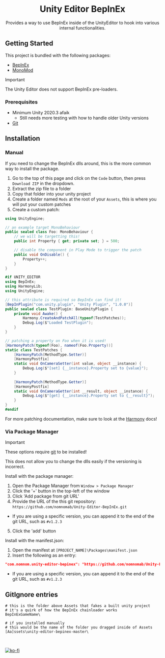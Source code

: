 <div align="center">
  <h1>Unity Editor BepInEx</h1>

  <p>
    Provides a way to use BepInEx inside of the UnityEditor to hook into various internal functionalities.
  </p>
</div>

<!-- Getting Started -->
## Getting Started

This project is bundled with the following packages:

- [BepInEx](https://github.com/BepInEx/BepInEx)
- [MonoMod](https://github.com/MonoMod/MonoMod)

> [!IMPORTANT]  
> The Unity Editor does not support BepInEx pre-loaders.

<!-- Prerequisites -->
### Prerequisites

- Minimum Unity 2020.3 afaik
    - Still needs more testing with how to handle older Unity versions
- [Git](https://git-scm.com/download/win)

<!-- Installation -->
## Installation

### Manual

If you need to change the BepInEx dlls around, this is the more common way to install the package.

1. Go to the top of this page and click on the `Code` button, then press `Download ZIP` in the dropdown.
2. Extract the zip file to a folder
3. Copy that folder into your unity project
4. Create a folder named `Mods` at the root of your `Assets`, this is where you will put your custom patches
5. Create a custom patch:

```csharp
using UnityEngine;

// an example target MonoBehaviour
public sealed class Foo: MonoBehaviour {
    // we will be targetting this!
    public int Property { get; private set; } = 500;

    // disable the component in Play Mode to trigger the patch
    public void OnDisable() {
        Property++;
    }
}
```

```csharp
#if UNITY_EDITOR
using BepInEx;
using HarmonyLib;
using UnityEngine;

// this attribute is required so BepInEx can find it!
[BepInPlugin("com.unity.plugin", "Unity Plugin", "1.0.0")]
public sealed class TestPlugin: BaseUnityPlugin {
    private void Awake() {
        Harmony.CreateAndPatchAll(typeof(TestPatches));
        Debug.Log($"Loaded TestPlugin");
    }
}

// patching a property on Foo when it is used!
[HarmonyPatch(typeof(Foo), nameof(Foo.Property))]
static class TestPatches {
    [HarmonyPatch(MethodType.Setter)]
    [HarmonyPostfix]
    static void OnCameraSetter(int value, object __instance) {
        Debug.Log($"[set] {__instance}.Property set to {value}");
    }
    
    [HarmonyPatch(MethodType.Getter)]
    [HarmonyPostfix]
    static void OnCameraGetter(int __result, object __instance) {
        Debug.Log($"[get] {__instance}.Property set to {__result}");
    }
}
#endif
```

For more patching documentation, make sure to look at the [Harmony](https://harmony.pardeike.net/articles/patching.html) docs!

### Via Package Manager

> [!IMPORTANT]  
> These options require [git](https://git-scm.com/download/win) to be installed!
> 
> This does not allow you to change the dlls easily if the versioning is incorrect.

Install with the package manager:

1. Open the Package Manager from `Window > Package Manager`
2. Click the '+' button in the top-left of the window
3. Click 'Add package from git URL'
4. Provide the URL of the this git repository: `https://github.com/nomnomab/Unity-Editor-BepInEx.git`
- If you are using a specific version, you can append it to the end of the git URL, such as `#v1.2.3`
5. Click the 'add' button

Install with the manifest.json:

1. Open the manifest at `[PROJECT_NAME]\Packages\manifest.json`
2. Insert the following as an entry:

```json
"com.nomnom.unity-editor-bepinex": "https://github.com/nomnomab/Unity-Editor-BepInEx.git"
```

- If you are using a specific version, you can append it to the end of the git URL, such as `#v1.2.3`

## GitIgnore entries

```gitignore
# this is the folder above Assets that fakes a built unity project
# it's a quirk of how the BepInEx chainloader works 
BepInExGameName\

# if you installed manually
# this would be the name of the folder you dragged inside of Assets
[Aa]ssets\unity-editor-bepinex-master\
```

<br/>

[![ko-fi](https://ko-fi.com/img/githubbutton_sm.svg)](https://ko-fi.com/B0B6R2Z9U)
